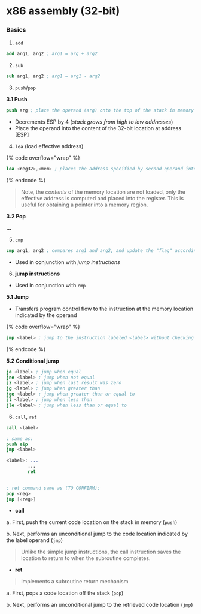 # x86 assembly (32-bit)

### Basics

1. `add`&#x20;

```nasm
add arg1, arg2 ; arg1 = arg + arg2 
```

2. `sub`&#x20;

```nasm
sub arg1, arg2 ; arg1 = arg1 - arg2
```

3. `push`/`pop`&#x20;

**3.1 Push**

```nasm
push arg ; place the operand (arg) onto the top of the stack in memory
```

* Decrements ESP by 4 (_stack grows from high to low addresses_)
* Place the operand into the content of the 32-bit location at address \[ESP]

4. `lea` (load effective address)

{% code overflow="wrap" %}
```nasm
lea <reg32>,<mem> ; places the address specified by second operand into the register specified by its first operand
```
{% endcode %}

> Note, the _contents_ of the memory location are not loaded, only the effective address is computed and placed into the register. This is useful for obtaining a pointer into a memory region.

**3.2 Pop**

**...**



5. `cmp`&#x20;

```nasm
cmp arg1, arg2 ; compares arg1 and arg2, and update the "flag" accordingly
```

* Used in conjunction with _jump instructions_

6. **jump instructions**

* Used in conjunction with `cmp`

**5.1 Jump**

* Transfers program control flow to the instruction at the memory location indicated by the operand

{% code overflow="wrap" %}
```nasm
jmp <label> ; jump to the instruction labeled <label> without checking for conditions
```
{% endcode %}

**5.2 Conditional jump**

```nasm
je <label> ; jump when equal
jne <label> ; jump when not equal
jz <label> ; jump when last result was zero
jg <label> ; jump when greater than
jge <label> ; jump when greater than or equal to
jl <label> ; jump when less than
jle <label> ; jump when less than or equal to
```

6. `call`, `ret`

```nasm
call <label>

; same as:
push eip
jmp <label>
```

```nasm
<label>: ...
        ...
        ret 
        

; ret command same as (TO CONFIRM):
pop <reg>
jmp [<reg>]
```

* **call**

a. First, push the current code location on the stack in memory (`push`)

b. Next, performs an unconditional jump to the code location indicated by the label operand (`jmp`)

> Unlike the simple jump instructions, the call instruction saves the location to return to when the subroutine completes.

* **ret**

> Implements a subroutine return mechanism

a. First, pops a code location off the stack (`pop`)

b. Next, performs an unconditional jump to the retrieved code location (`jmp`)


